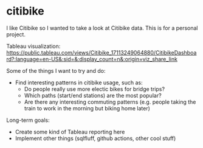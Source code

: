 # citibike
I like Citibike so I wanted to take a look at Citibike data. This is for a personal project. 

Tableau visualization: 
https://public.tableau.com/views/Citibike_17113249064880/CitibikeDashboard?:language=en-US&:sid=&:display_count=n&:origin=viz_share_link

Some of the things I want to try and do:
- Find interesting patterns in citibike usage, such as:
    - Do people really use more electic bikes for bridge trips?
    - Which paths (start/end stations) are the most popular?
    - Are there any interesting commuting patterns (e.g. people taking the train to work in the morning but biking home later)

Long-term goals:
- Create some kind of Tableau reporting here
- Implement other things (sqlfluff, github actions, other cool stuff)